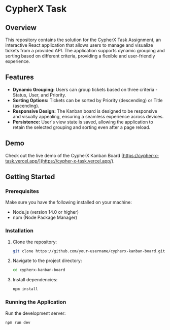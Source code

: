 # CypherX Task

## Overview

This repository contains the solution for the CypherX Task Assignment, an interactive React application that allows users to manage and visualize tickets from a provided API. The application supports dynamic grouping and sorting based on different criteria, providing a flexible and user-friendly experience.

## Features

- **Dynamic Grouping:** Users can group tickets based on three criteria - Status, User, and Priority.
- **Sorting Options:** Tickets can be sorted by Priority (descending) or Title (ascending).
- **Responsive Design:** The Kanban board is designed to be responsive and visually appealing, ensuring a seamless experience across devices.
- **Persistence:** User's view state is saved, allowing the application to retain the selected grouping and sorting even after a page reload.

## Demo

Check out the live demo of the CypherX Kanban Board [https://cypher-x-task.vercel.app/](https://cypher-x-task.vercel.app/).

## Getting Started

### Prerequisites

Make sure you have the following installed on your machine:

- Node.js (version 14.0 or higher)
- npm (Node Package Manager)

### Installation

1. Clone the repository:

    ```bash
    git clone https://github.com/your-username/cypherx-kanban-board.git
    ```

2. Navigate to the project directory:

    ```bash
    cd cypherx-kanban-board
    ```

3. Install dependencies:

    ```bash
    npm install
    ```

### Running the Application

Run the development server:

```bash
npm run dev
